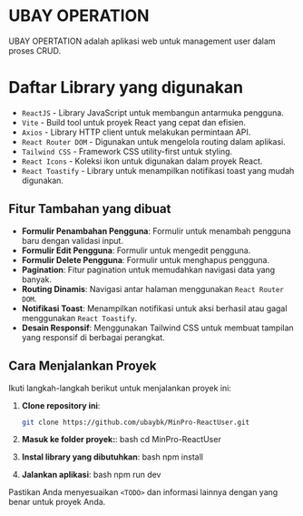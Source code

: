 

# UBAY OPERATION

UBAY OPERTATION adalah aplikasi web untuk management user dalam proses CRUD.

# Daftar Library yang digunakan
- `ReactJS` - Library JavaScript untuk membangun antarmuka pengguna.
- `Vite` - Build tool untuk proyek React yang cepat dan efisien.
- `Axios` - Library HTTP client untuk melakukan permintaan API.
- `React Router DOM` - Digunakan untuk mengelola routing dalam aplikasi.
- `Tailwind CSS` - Framework CSS utility-first untuk styling.
- `React Icons` - Koleksi ikon untuk digunakan dalam proyek React.
- `React Toastify` - Library untuk menampilkan notifikasi toast yang mudah digunakan.

## Fitur Tambahan yang dibuat
- **Formulir Penambahan Pengguna**: Formulir untuk menambah pengguna baru dengan validasi input.
- **Formulir Edit Pengguna**: Formulir untuk mengedit pengguna.
- **Formulir Delete Pengguna**: Formulir untuk menghapus pengguna.
- **Pagination**: Fitur pagination untuk memudahkan navigasi data yang banyak.
- **Routing Dinamis**: Navigasi antar halaman menggunakan `React Router DOM`.
- **Notifikasi Toast**: Menampilkan notifikasi untuk aksi berhasil atau gagal menggunakan `React Toastify`.
- **Desain Responsif**: Menggunakan Tailwind CSS untuk membuat tampilan yang responsif di berbagai perangkat.


## Cara Menjalankan Proyek
Ikuti langkah-langkah berikut untuk menjalankan proyek ini:

1. **Clone repository ini**:
   ```bash
   git clone https://github.com/ubaybk/MinPro-ReactUser.git

2. **Masuk ke folder proyek:**:
    bash
    cd MinPro-ReactUser

3. **Instal library yang dibutuhkan**:
    bash
    npm install

4. **Jalankan aplikasi**:
    bash
    npm run dev


Pastikan Anda menyesuaikan `<TODO>` dan informasi lainnya dengan yang benar untuk proyek Anda.

